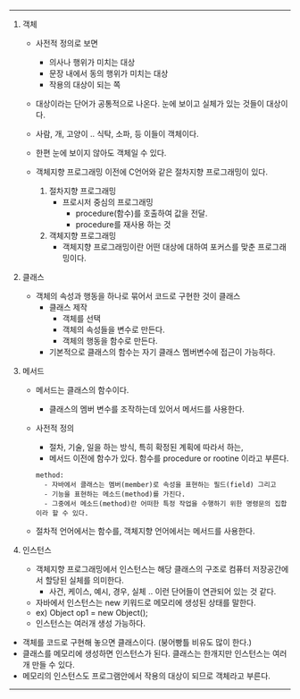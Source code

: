 ----
1. 객체
    - 사전적 정의로 보면
        - 의사나 행위가 미치는 대상
        - 문장 내에서 동의 행위가 미치는 대상
        - 작용의 대상이 되는 쪽


    - 대상이라는 단어가 공통적으로 나온다. 눈에 보이고 실체가 있는 것들이 대상이다.
    - 사람, 개, 고양이 .. 식탁, 소파, 등 이들이 객체이다.
    - 한편 눈에 보이지 않아도 객체일 수 있다.


    - 객체지향 프로그래밍 이전에 C언어와 같은 절차지향 프로그래밍이 있다.
        1. 절차지향 프로그래밍
            - 프로시저 중심의 프로그래밍
                - procedure(함수)를 호출하여 값을 전달.
                - procedure를 재사용 하는 것
        2. 객체지향 프로그래밍
            - 객체지향 프로그래밍이란 어떤 대상에 대하여 포커스를 맞춘 프로그래밍이다. 


2. 클래스
    - 객체의 속성과 행동을 하나로 묶어서 코드로 구현한 것이 클래스
        - 클래스 제작
            - 객체를 선택
            - 객체의 속성들을 변수로 만든다.
            - 객체의 행동을 함수로 만든다.
        - 기본적으로 클래스의 함수는 자기 클래스 멤버변수에 접근이 가능하다.


3. 메서드
    - 메서드는 클래스의 함수이다.
        - 클래스의 멤버 변수를 조작하는데 있어서 메서드를 사용한다.
    - 사전적 정의
         - 절차, 기술, 일을 하는 방식, 특히 확정된 계획에 따라서 하는,
         - 메서드 이전에 함수가 있다. 함수를 procedure or rootine 이라고 부른다.

          method:
            - 자바에서 클래스는 멤버(member)로 속성을 표현하는 필드(field) 그리고
            - 기능을 표현하는 메소드(method)를 가진다.
            - 그중에서 메소드(method)란 어떠한 특정 작업을 수행하기 위한 명령문의 집합이라 할 수 있다.


     - 절차적 언어에서는 함수를, 객체지향 언어에서는 메서드를 사용한다.


4. 인스턴스
    - 객체지향 프로그래밍에서 인스턴스는 해당 클래스의 구조로 컴퓨터 저장공간에서 할당된 실체를 의미한다.
        - 사건, 케이스, 예시, 경우, 실체 .. 이런 단어들이 연관되어 있는 것 같다.
    - 자바에서 인스턴스는 new 키워드로 메모리에 생성된 상태를 말한다.
    - ex) Object op1 = new Object();
    - 인스턴스는 여러개 생성 가능하다.


* 객체를 코드로 구현해 놓으면 클래스이다. (붕어빵틀 비유도 많이 한다.)
* 클래스를 메모리에 생성하면 인스턴스가 된다. 클래스는 한개지만 인스턴스는 여러개 만들 수 있다.
* 메모리의 인스턴스도 프로그램안에서 작용의 대상이 되므로 객체라고 부른다.
----
        
